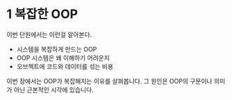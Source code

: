 # 1 복잡한 OOP
이번 단원에서는 이런걸 알아본다.
- 시스템을 복잡하게 만드는 OOP
- OOP 시스템은 왜 이해하기 어려운지
- 오브젝트에 코드와 데이터를 섞는 비용

이번 장에서는 OOP가 복잡해지는 이유를 살펴봅니다.
그 원인은 OOP의 구문이나 의미가 아닌 근본적인 시각에 있습니다.